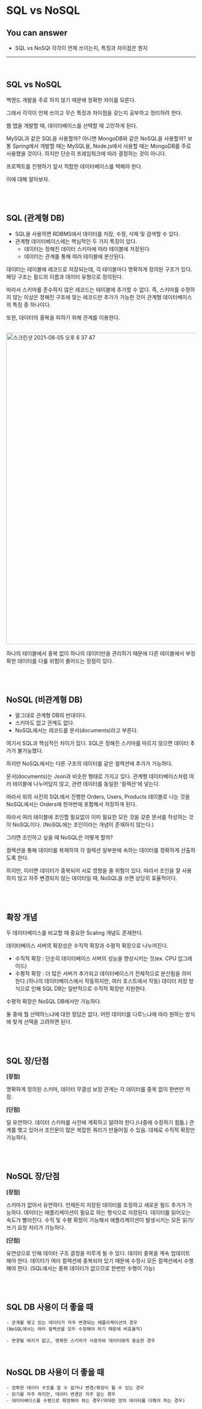 
# SQL vs NoSQL
  
<!-- 어떤 질문을 대답할 수 있어야 하는지-->
## You can answer
- SQL vs NoSQl 각각이 언제 쓰이는지, 특징과 차이점은 뭔지



---
</br>

## SQL vs NoSQL

백엔드 개발을 주로 하지 않기 때문에 정확한 차이를 모른다.

그래서 각각이 언제 쓰이고 무슨 특징과 차이점을 갖는지 공부하고 정리하려 한다.

웹 앱을 개발할 때, 데이터베이스를 선택할 때 고민하게 된다.

MySQL과 같은 SQL을 사용할까? 아니면 MongoDB와 같은 NoSQL을 사용할까?
보통 Spring에서 개발할 때는 MySQL을, Node.js에서 사용할 때는 MongoDB를 주로 사용했을 것이다. 하지만 단순히 프레임워크에 따라 결정하는 것이 아니다.

프로젝트를 진행하기 앞서 적합한 데이터베이스를 택해야 한다.

이에 대해 알아보자.

</br></br>

## SQL (관계형 DB)
- SQL을 사용하면 RDBMS에서 데이터를 저장, 수정, 삭제 및 검색할 수 있다.
- 관계형 데이터베이스에는 핵심적인 두 가지 특징이 있다.
    - 데이터는 정해진 데이터 스키마에 따라 테이블에 저장된다.
    - 데이터는 관계를 통해 여러 테이블에 분산된다.

데이터는 테이블에 레코드로 저장되는데, 각 테이블마다 명확하게 정의된 구조가 있다. 해당 구조는 필드의 이름과 데이터 유형으로 정의된다.

따라서 스키마를 준수하지 않은 레코드는 테이블에 추가할 수 없다. 즉, 스키마를 수정하지 않는 이상은 정해진 구조에 맞는 레코드만 추가가 가능한 것이 관계형 데이터베이스의 특징 중 하나이다.

또한, 데이터의 중복을 피하기 위해 관계를 이용한다.

</br>

<img width="826" alt="스크린샷 2021-08-05 오후 6 37 47" src="https://user-images.githubusercontent.com/70083982/128328602-db726217-54dc-4569-a7cf-7924e1016399.png">


하나의 테이블에서 중복 없이 하나의 데이터만을 관리하기 때문에 다른 테이블에서 부정확한 데이터를 다룰 위험이 줄어드는 장점이 있다.

</br></br>

## NoSQL (비관계형 DB)

- 말그대로 관계형 DB의 반대이다.
- 스키마도 없고 관계도 없다.
- NoSQL에서는 레코드를 문서(documents)라고 부른다.

여기서 SQL과 핵심적인 차이가 있다. SQL은 정해진 스키마를 따르지 않으면 데이터 추가가 불가능했다.

하지만 NoSQL에서는 다른 구조의 데이터를 같은 컬렉션에 추가가 가능하다.

문서(documents)는 Json과 비슷한 형태로 가지고 있다. 관계형 데이터베이스처럼 여러 테이블에 나누어담지 않고, 관련 데이터를 동일한 '컬렉션'에 넣는다.

따라서 위의 사진의 SQL에서 진행한 Orders, Users, Products 테이블로 나눈 것을 NoSQL에서는 Orders에 한꺼번에 포함해서 저장하게 된다.

따라서 여러 테이블에 조인할 필요없이 이미 필요한 모든 것을 갖춘 문서를 작성하는 것이 NoSQL이다. (NoSQL에는 조인이라는 개념이 존재하지 않는다.)

그러면 조인하고 싶을 때 NoSQL은 어떻게 할까?

컬렉션을 통해 데이터를 복제하여 각 컬렉션 일부분에 속하는 데이터를 정확하게 산출하도록 한다.

하지만, 이러면 데이터가 중복되어 서로 영향을 줄 위험이 있다. 따라서 조인을 잘 사용하지 않고 자주 변경되지 않는 데이터일 때, NoSQL을 쓰면 상당히 효율적이다.

</br></br>

## 확장 개념

두 데이터베이스를 비교할 때 중요한 Scaling 개념도 존재한다.

데이터베이스 서버의 확장성은 수직적 확장과 수평적 확장으로 나누어진다.

- 수직적 확장 : 단순히 데이터베이스 서버의 성능을 향상시키는 것(ex. CPU 업그레이드)
- 수평적 확장 : 더 많은 서버가 추가되고 데이터베이스가 전체적으로 분산됨을 의미한다.(하나의 데이터베이스에서 작동하지만, 여러 호스트에서 작동)
데이터 저장 방식으로 인해 SQL DB는 일반적으로 수직적 확장만 지원한다.

수평적 확장은 NoSQL DB에서만 가능하다.

둘 중에 뭘 선택하느냐에 대한 정답은 없다. 어떤 데이터를 다루느냐에 따라 원하는 방식에 맞게 선택을 고려하면 된다.

</br></br>

## SQL 장/단점

**[장점]**

명확하게 정의된 스키마, 데이터 무결성 보장
관계는 각 데이터를 중복 없이 한번만 저장.

**[단점]**

덜 유연하다. 데이터 스키마를 사전에 계획하고 알려야 한다.(나중에 수정하기 힘듦.)
관계를 맺고 있어서 조인문이 많은 복잡한 쿼리가 만들어질 수 있음.
대체로 수직적 확장만 가능하다.

</br></br>

## NoSQL 장/단점

**[장점]**

스키마가 없어서 유연하다. 언제든지 저장된 데이터를 조정하고 새로운 필드 추가가 가능하다.
데이터는 애플리케이션이 필요로 하는 형식으로 저장된다. 데이터를 읽어오는 속도가 빨라진다.
수직 및 수평 확장이 가능해서 애플리케이션이 발생시키는 모든 읽기/쓰기 요청 처리가 가능하다.

**[단점]**

유연성으로 인해 데이터 구조 결정을 미루게 될 수 있다.
데이터 중복을 계속 업데이트 해야 한다.
데이터가 여러 컬렉션에 중복되어 있기 때문에 수정시 모든 컬렉션에서 수행해야 한다. (SQL에서는 중복 데이터가 없으므로 한번만 수행이 가능)

</br>
</br>


## SQL DB 사용이 더 좋을 때

    - 관계를 맺고 있는 데이터가 자주 변경되는 애플리케이션의 경우
    (NoSQL에서는 여러 컬렉션을 모두 수정해야 하기 때문에 비효율적)

    - 변경될 여지가 없고, 명확한 스키마가 사용자와 데이터에게 중요한 경우

</br>

## NoSQL DB 사용이 더 좋을 때

    - 정확한 데이터 구조를 알 수 없거나 변경/확장이 될 수 있는 경우
    - 읽기를 자주 하지만, 데이터 변경은 자주 없는 경우
    - 데이터베이스를 수평으로 확장해야 하는 경우(막대한 양의 데이터를 다뤄야 하는 경우)


